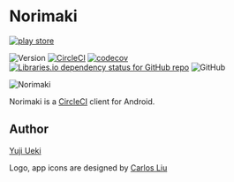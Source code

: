 # Norimaki
[![play store](https://raw.githubusercontent.com/unhappychoice/Norimaki/image/google-play-badge.png)](https://play.google.com/store/apps/details?id=com.unhappychoice.norimaki)

![Version](https://img.shields.io/badge/%20version-1.1.0-blue.svg)
[![CircleCI](https://circleci.com/gh/unhappychoice/Norimaki.svg?style=shield)](https://circleci.com/gh/unhappychoice/Norimaki)
[![codecov](https://codecov.io/gh/unhappychoice/Norimaki/branch/master/graph/badge.svg)](https://codecov.io/gh/unhappychoice/Norimaki)
[![Libraries.io dependency status for GitHub repo](https://img.shields.io/librariesio/github/unhappychoice/Norimaki.svg)](https://libraries.io/github/unhappychoice/Norimaki)
![GitHub](https://img.shields.io/github/license/unhappychoice/Norimaki.svg)

![Norimaki](https://raw.githubusercontent.com/unhappychoice/Norimaki/image/logo.png)

Norimaki is a [CircleCI](https://circleci.com) client for Android.

## Author

[Yuji Ueki](https://github.com/unhappychoice)

Logo, app icons are designed by [Carlos Liu](https://github.com/morita7453)
